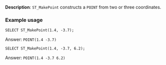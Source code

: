 **Description**: `ST_MakePoint` constructs a `POINT` from two or three coordinates.

### Example usage

```mysql
SELECT ST_MakePoint(1.4, -3.7);
```
Answer:     `POINT(1.4 -3.7)`
```mysql
SELECT ST_MakePoint(1.4, -3.7, 6.2);
```
Answer:     `POINT(1.4 -3.7 6.2)`
